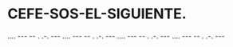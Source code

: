 # CEFE-SOS-EL-SIGUIENTE.
.... --- -- . .-. ---   .... --- -- . .-. ---   .... --- -- . .-. ---   .... --- -- . .-. ---
